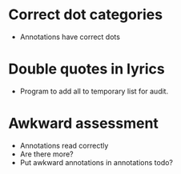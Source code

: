 # Correct dot categories
* Annotations have correct dots

# Double quotes in lyrics
* Program to add all to temporary list for audit.

# Awkward assessment
* Annotations read correctly
* Are there more?
* Put awkward annotations in annotations todo?